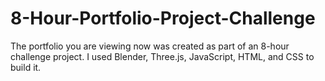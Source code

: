 # 8-Hour-Portfolio-Project-Challenge
The portfolio you are viewing now was created as part of an 8-hour challenge project. I used Blender, Three.js, JavaScript, HTML, and CSS to build it.
